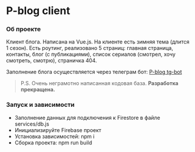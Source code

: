# P-blog client

### Об проекте
Клиент блога. Написана на Vue.js. На клиенте есть зимняя тема (длится 1 сезон). Есть роутинг, реализовано 5 страниц: главная страница, контакты, блог (с публикациями), список сериалов (смотрел, хочу смотреть, смотрю), страничка 404.

Заполнение блога осуществляется через телеграм бот: [P-blog tg-bot](https://github.com/rakhmight/pblog-tg-bot)

> P.S. Очень неграмотно написанная кодовая база. <strong>Разработка прекращена.</strong>

### Запуск и зависимости
- Заполнение данных для подключения к Firestore в файле services/db.js
- Инициализируйте Firebase проект
- Установка зависимостей: npm i
- Сборка проекта: npm run build